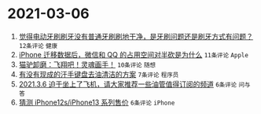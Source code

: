 # 2021-03-06

1. [觉得电动牙刷刷牙没有普通牙刷刷地干净，是牙刷问题还是刷牙方式有问题？](https://www.v2ex.com/t/758986) `12条评论` `健康`
1. [iPhone 迁移数据后，微信和 QQ 的占用空间对半砍是为什么](https://www.v2ex.com/t/758976) `11条评论` `Apple`
1. [猫驴卸磨：飞翔吧！灵魂画手！](https://www.v2ex.com/t/758971) `10条评论` `随想`
1. [有没有现成的汗手键盘去油清洁的方案](https://www.v2ex.com/t/758985) `7条评论` `程序员`
1. [2021.3.6 迫于坐上了飞机，请大家推荐一些油管值得订阅的频道](https://www.v2ex.com/t/758988) `6条评论` `问与答`
1. [猜测 iPhone12s/iPhone13 系列售价](https://www.v2ex.com/t/758974) `6条评论` `iPhone`
